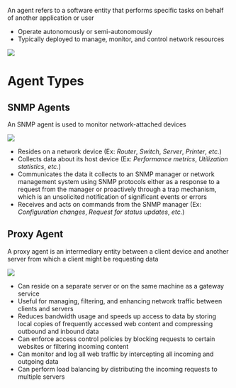 An agent refers to a software entity that performs specific tasks on behalf of another application or user

* Operate autonomously or semi-autonomously
* Typically deployed to manage, monitor, and control network resources

![](https://github.com/JonmarCorpuz/SecondBrain/blob/main/Assets/Whitespace.png)

# Agent Types

## SNMP Agents

An SNMP agent is used to monitor network-attached devices

![](https://github.com/JonmarCorpuz/SecondBrain/blob/main/Assets/How-SNMP-works-diagram.png)

* Resides on a network device (Ex: *Router*, *Switch*, *Server*, *Printer*, *etc.*)
* Collects data about its host device (Ex: *Performance metrics*, *Utilization statistics*, *etc.*)
* Communicates the data it collects to an SNMP manager or network management system using SNMP protocols either as a response to a request from the manager or proactively through a trap mechanism, which is an unsolicited notification of significant events or errors
* Receives and acts on commands from the SNMP manager (Ex: *Configuration changes*, *Request for status updates*, *etc.*)

## Proxy Agent

A proxy agent is an intermediary entity between a client device and another server from which a client might be requesting data

![](https://github.com/JonmarCorpuz/SecondBrain/blob/main/Assets/1_LxwoTFnUgznI0UmnEsxs4w.png)

* Can reside on a separate server or on the same machine as a gateway service
* Useful for managing, filtering, and enhancing network traffic between clients and servers
* Reduces bandwidth usage and speeds up access to data by storing local copies of frequently accessed web content and compressing outbound and inbound data 
* Can enforce access control policies by blocking requests to certain websites or filtering incoming content
* Can monitor and log all web traffic by intercepting all incoming and outgoing data
* Can perform load balancing by distributing the incoming requests to multiple servers
